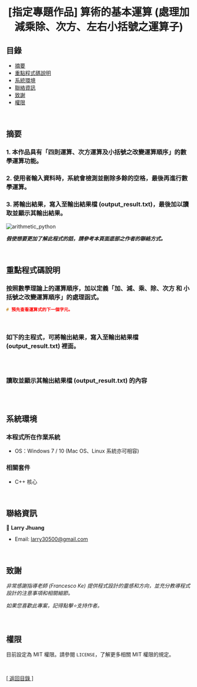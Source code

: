 <h1 align="center">
  <br>
  [指定專題作品] 算術的基本運算 (處理加減乘除、次方、左右小括號之運算子)
</h1>


## 目錄
* [摘要](#摘要)
* [重點程式碼說明](#重點說明)
* [系統環境](#系統環境)
* [聯絡資訊](#聯絡資訊)
* [致謝](#致謝)
* [權限](#權限)

&nbsp;

## 摘要
### 1. 本作品具有「四則運算、次方運算及小括號之改變運算順序」的數學運算功能。
### 2. 使用者輸入資料時，系統會檢測並刪除多餘的空格，最後再進行數學運算。
### 3. 將輸出結果，寫入至輸出結果檔 (output_result.txt)，最後加以讀取並顯示其輸出結果。

![arithmetic_python](images/arithmetic_python.gif)

<strong><em>假使想要更加了解此程式的話，請參考本頁面底部之作者的聯絡方式。</em></strong>

&nbsp;

## 重點程式碼說明
### 按照數學理論上的運算順序，加以定義「加、減、乘、除、次方 和 小括號之改變運算順序」的處理函式。
```cpp
# 預先查看運算式的下一個字元。
```

&nbsp;

### 如下的主程式，可將輸出結果，寫入至輸出結果檔 (output_result.txt) 裡面。
```python

```

&nbsp;

### 讀取並顯示其輸出結果檔 (output_result.txt) 的內容
```python

```

&nbsp;

## 系統環境
### 本程式所在作業系統
* OS：Windows 7 / 10 (Mac OS、Linux 系統亦可相容)


### 相關套件
* C++ 核心

&nbsp;

## 聯絡資訊
👤 **Larry Jhuang**
  * Email: larry30500@gmail.com

&nbsp;
 
## 致謝
*非常感謝指導老師 (Francesco Ke) 提供程式設計的靈感和方向，並充分教導程式設計的注意事項和相關細節。*

*如果您喜歡此專案，記得點擊⭐️支持作者。*

&nbsp;

## 權限
目前設定為 MIT 權限。請參閱 `LICENSE`，了解更多相關 MIT 權限的規定。

&nbsp;

[[ 返回目錄 ]](#目錄)

